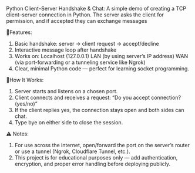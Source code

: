 Python Client–Server Handshake & Chat:
A simple demo of creating a TCP client–server connection in Python. The server asks the client for permission, and if accepted they can exchange messages

🚀Features:
1) Basic handshake: server → client request → accept/decline
2) Interactive message loop after handshake
3) Works on:
    Localhost (127.0.0.1)
    LAN (by using server’s IP address)
    WAN (via port-forwarding or a tunneling service like Ngrok)
4) Clear, minimal Python code — perfect for learning socket programming.

📂How It Works:
1) Server starts and listens on a chosen port.
2) Client connects and receives a request:
“Do you accept connection? (yes/no)”
3) If the client replies yes, the connection stays open and both sides can chat.
4) Type bye on either side to close the session.

⚠️ Notes:
1) For use across the internet, open/forward the port on the server’s router or use a tunnel (Ngrok, Cloudflare Tunnel, etc.).
2) This project is for educational purposes only — add authentication, encryption, and proper error handling before deploying publicly.
